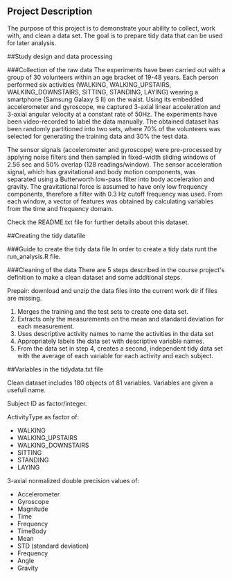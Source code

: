 ## Project Description
The purpose of this project is to demonstrate your ability to collect, work with, and clean a data set. The goal is to prepare tidy data that can be used for later analysis.

##Study design and data processing



###Collection of the raw data
The experiments have been carried out with a group of 30 volunteers within an age bracket of 19-48 years. Each person performed six activities (WALKING, WALKING_UPSTAIRS, WALKING_DOWNSTAIRS, SITTING, STANDING, LAYING) wearing a smartphone (Samsung Galaxy S II) on the waist. Using its embedded accelerometer and gyroscope, we captured 3-axial linear acceleration and 3-axial angular velocity at a constant rate of 50Hz. The experiments have been video-recorded to label the data manually. The obtained dataset has been randomly partitioned into two sets, where 70% of the volunteers was selected for generating the training data and 30% the test data.

The sensor signals (accelerometer and gyroscope) were pre-processed by applying noise filters and then sampled in fixed-width sliding windows of 2.56 sec and 50% overlap (128 readings/window). The sensor acceleration signal, which has gravitational and body motion components, was separated using a Butterworth low-pass filter into body acceleration and gravity. The gravitational force is assumed to have only low frequency components, therefore a filter with 0.3 Hz cutoff frequency was used. From each window, a vector of features was obtained by calculating variables from the time and frequency domain.

Check the README.txt file for further details about this dataset. 

##Creating the tidy datafile



###Guide to create the tidy data file
In order to create a tidy data runt the run_analysis.R file.



###Cleaning of the data
There are 5 steps described in the course project's definition to make a clean dataset and some additional steps.

Prepair: download and unzip the data files into the current work dir if files are missing.

1. Merges the training and the test sets to create one data set.
2. Extracts only the measurements on the mean and standard deviation for each measurement. 
3. Uses descriptive activity names to name the activities in the data set
4. Appropriately labels the data set with descriptive variable names. 
5. From the data set in step 4, creates a second, independent tidy data set with the average of each variable for each activity and each subject.

##Variables in the tidydata.txt file

Clean dataset includes 180 objects of 81 variables. Variables are given a usefull name.

Subject ID as factor/integer.

ActivityType as factor of: 

- WALKING
- WALKING_UPSTAIRS
- WALKING_DOWNSTAIRS
- SITTING
- STANDING
- LAYING

3-axial normalized double precision values of:

- Accelerometer
- Gyroscope
- Magnitude
- Time
- Frequency
- TimeBody
- Mean
- STD (standard deviation)
- Frequency
- Angle
- Gravity 
